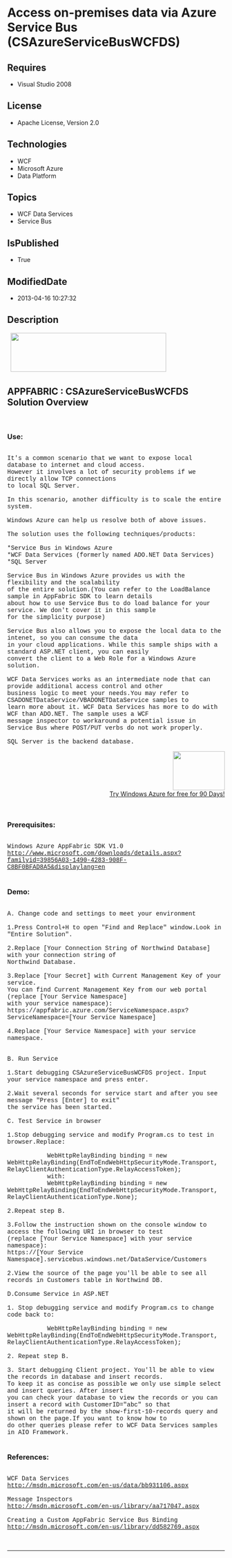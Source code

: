 # Access on-premises data via Azure Service Bus (CSAzureServiceBusWCFDS)
## Requires
* Visual Studio 2008
## License
* Apache License, Version 2.0
## Technologies
* WCF
* Microsoft Azure
* Data Platform
## Topics
* WCF Data Services
* Service Bus
## IsPublished
* True
## ModifiedDate
* 2013-04-16 10:27:32
## Description

<p style="font-family:Courier New">&nbsp;<a href="http://www.microsoft.com/click/services/Redirect2.ashx?CR_CC=200144420" target="_blank"><img id="79969" src="http://i1.code.msdn.s-msft.com/csazurebingmaps-bab92df1/image/file/79969/1/120x90_azure_web_en_us.jpg" alt="" width="360" height="90"></a></p>
<h2>APPFABRIC : CSAzureServiceBusWCFDS Solution Overview</h2>
<p style="font-family:Courier New">&nbsp;</p>
<h3>Use:</h3>
<p style="font-family:Courier New"><br>
It's a common scenario that we want to expose local database to internet and cloud access.<br>
However it involves a lot of security problems if we directly allow TCP connections<br>
to local SQL Server. <br>
<br>
In this scenario, another difficulty is to scale the entire system. <br>
<br>
Windows Azure can help us resolve both of above issues.<br>
<br>
The solution uses the following techniques/products:<br>
<br>
*Service Bus in Windows Azure <br>
*WCF Data Services (formerly named ADO.NET Data Services)<br>
*SQL Server<br>
<br>
Service Bus in Windows Azure provides us with the flexibility and the scalability<br>
of the entire solution.(You can refer to the LoadBalance sample in AppFabric SDK to learn details<br>
about how to use Service Bus to do load balance for your service. We don't cover it in this sample<br>
for the simplicity purpose)<br>
<br>
Service Bus also allows you to expose the local data to the intenet, so you can consume the data<br>
in your cloud applications. While this sample ships with a standard ASP.NET client, you can easily<br>
convert the client to a Web Role for a Windows Azure solution.<br>
<br>
WCF Data Services works as an intermediate node that can provide additional access control and other<br>
business logic to meet your needs.You may refer to CSADONETDataService/VBADONETDataService samples to<br>
learn more about it. WCF Data Services has more to do with WCF than ADO.NET. The sample uses a WCF<br>
message inspector to workaround a potential issue in Service Bus where POST/PUT verbs do not work properly.<br>
<br>
SQL Server is the backend database.</p>
<div align="right">
<p><a href="http://www.microsoft.com/click/services/Redirect2.ashx?CR_CC=200144420"><span style="color:windowtext; text-decoration:none"><span><img src="http://code.msdn.microsoft.com/site/view/file/67654/1/image.png" alt="" width="120" height="90" align="middle">
</span></span></a><br>
<a href="http://www.microsoft.com/click/services/Redirect2.ashx?CR_CC=200144420">Try Windows Azure for free for 90 Days!</a></p>
</div>
<p style="font-family:Courier New">&nbsp;</p>
<h3>Prerequisites:</h3>
<p style="font-family:Courier New"><br>
Windows Azure AppFabric SDK V1.0<br>
<a href="http://www.microsoft.com/downloads/details.aspx?familyid=39856A03-1490-4283-908F-C8BF0BFAD8A5&displaylang=en" target="_blank">http://www.microsoft.com/downloads/details.aspx?familyid=39856A03-1490-4283-908F-C8BF0BFAD8A5&amp;displaylang=en</a><br>
<br>
</p>
<h3>Demo:</h3>
<p style="font-family:Courier New"><br>
A. Change code and settings to meet your environment<br>
<br>
1.Press Control&#43;H to open &quot;Find and Replace&quot; window.Look in &quot;Entire Solution&quot;.<br>
<br>
2.Replace [Your Connection String of Northwind Database] with your connection string of
<br>
Northwind Database.<br>
<br>
3.Replace [Your Secret] with Current Management Key of your service. <br>
You can find Current Management Key from our web portal (replace [Your Service Namespace]
<br>
with your service namespace):<br>
https://appfabric.azure.com/ServiceNamespace.aspx?ServiceNamespace=[Your Service Namespace]<br>
<br>
4.Replace [Your Service Namespace] with your service namespace.<br>
<br>
<br>
B. Run Service<br>
<br>
1.Start debugging CSAzureServiceBusWCFDS project. Input your service namespace and press enter.<br>
<br>
2.Wait several seconds for service start and after you see message &quot;Press [Enter] to exit&quot;<br>
the service has been started.<br>
<br>
C. Test Service in browser<br>
<br>
1.Stop debugging service and modify Program.cs to test in browser.Replace:<br>
<br>
&nbsp; &nbsp; &nbsp; &nbsp; &nbsp; &nbsp;WebHttpRelayBinding binding = new WebHttpRelayBinding(EndToEndWebHttpSecurityMode.Transport, RelayClientAuthenticationType.RelayAccessToken);<br>
&nbsp; &nbsp; &nbsp; &nbsp; &nbsp; &nbsp;with:<br>
&nbsp; &nbsp; &nbsp; &nbsp; &nbsp; &nbsp;WebHttpRelayBinding binding = new WebHttpRelayBinding(EndToEndWebHttpSecurityMode.Transport, RelayClientAuthenticationType.None);<br>
&nbsp; &nbsp; &nbsp; &nbsp; &nbsp; &nbsp;<br>
2.Repeat step B.<br>
<br>
3.Follow the instruction shown on the console window to access the following URI in browser to test<br>
(replace [Your Service Namespace] with your service namespace):<br>
https://[Your Service Namespace].servicebus.windows.net/DataService/Customers<br>
<br>
2.View the source of the page you'll be able to see all records in Customers table in Northwind DB.<br>
<br>
D.Consume Service in ASP.NET<br>
<br>
1. Stop debugging service and modify Program.cs to change code back to:<br>
<br>
&nbsp; &nbsp; &nbsp; &nbsp; &nbsp; &nbsp;WebHttpRelayBinding binding = new WebHttpRelayBinding(EndToEndWebHttpSecurityMode.Transport, RelayClientAuthenticationType.RelayAccessToken);<br>
&nbsp; &nbsp; &nbsp; &nbsp; &nbsp; &nbsp;<br>
2. Repeat step B.<br>
<br>
3. Start debugging Client project. You'll be able to view the records in database and insert records.<br>
To keep it as concise as possible we only use simple select and insert queries. After insert<br>
you can check your database to view the records or you can insert a record with CustomerID=&quot;abc&quot; so that<br>
it will be returned by the show-first-10-records query and shown on the page.If you want to know how to
<br>
do other queries please refer to WCF Data Services samples in AIO Framework.<br>
<br>
</p>
<h3>References:</h3>
<p style="font-family:Courier New"><br>
WCF Data Services<br>
<a href="http://msdn.microsoft.com/en-us/data/bb931106.aspx" target="_blank">http://msdn.microsoft.com/en-us/data/bb931106.aspx</a><br>
<br>
Message Inspectors<br>
<a href="http://msdn.microsoft.com/en-us/library/aa717047.aspx" target="_blank">http://msdn.microsoft.com/en-us/library/aa717047.aspx</a><br>
<br>
Creating a Custom AppFabric Service Bus Binding<br>
<a href="http://msdn.microsoft.com/en-us/library/dd582769.aspx" target="_blank">http://msdn.microsoft.com/en-us/library/dd582769.aspx</a><br>
<br>
<br>
</p>
<hr>
<div><a href="http://go.microsoft.com/?linkid=9759640" style="margin-top:3px"><img src="http://bit.ly/onecodelogo" alt="">
</a></div>
